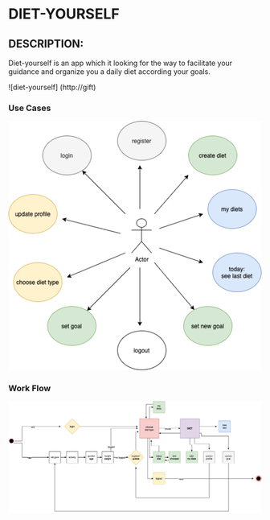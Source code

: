 # DIET-YOURSELF

## DESCRIPTION:
Diet-yourself is an app which it looking for the way to facilitate your guidance and organize you a daily diet according your goals.

![diet-yourself] (http://gift)

### Use Cases

![use cases](./images/use-cases.png)


### Work Flow

![work-flow](./images/work-flow.png)
